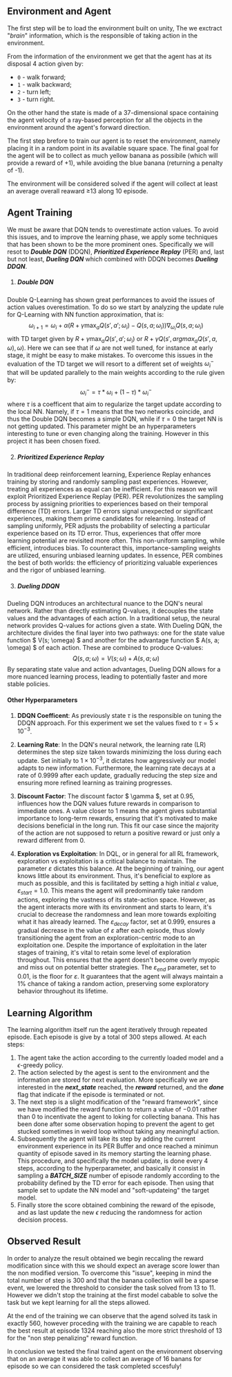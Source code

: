 ## Environment and Agent

The first step will be to load the environment built on unity, The we exctract "_brain_" information, which is the responsible of taking action in the environment.

From the information of the environment we get that the agent has at its disposal 4 action given by:

- `0` - walk forward;
- `1` - walk backward;
- `2` - turn left;
- `3` - turn right.

On the other hand the state is made of a 37-dimensional space containing the agent velocity of a ray-based perception for all the objects in the environment around the agent's forward direction.

The first step brefore to train our agent is to reset the environment, namely placing it in a random point in its available square space. The final goal for the agent will be to collect as much yellow banana as possibile (which will provide a reward of +1), while avoiding the blue banana (returning a penalty of -1).

The environment will be considered solved if the agent will collect at least an average overall reaward &ge;13 along 10 episode.


## Agent Training

We must be aware that DQN tends to overestimate action values. To avoid this issues, and to improve the learning phase, we apply some techniques that has been shown to be the more prominent ones.
Specifically we will resot to **_Double DQN_** (DDQN), **_Prioritized Experience Replay_** (PER) and, last but not least, **_Dueling DQN_** which combined with DDQN becomes **_Dueling DDQN_**.

1. ##### Double DQN
Double Q-Learning has shown great performances to avoid the issues of action values overestimation. To do so we start by analyzing the update rule for Q-Learning with NN function approximation, that is:
$$\omega_{i+1} = \omega_i + \alpha \left( R + \gamma \max_a Q(s', a'; \omega_i) - Q(s, a; \omega_i) \right) \nabla_{\omega_i} Q(s, a; \omega_i)$$
with TD target given by $R + \gamma \max_a Q(s', a'; \omega_i)$ or $R + \gamma Q(s', argmax_aQ(s', a, \omega), \omega)$. Here we can see that if $\omega$ are not well tuned, for instance at early stage, it might be easy to make mistakes.
To overcome this issues in the evaluation of the TD target we will resort to a different set of weights $\omega^-_i$ that will be updated parallely to the main weights according to the rule given by:
$$\omega^-_i = \tau * \omega_i + (1 - \tau) * \omega^-_i$$
where $\tau$ is a coefficent that aim to regularize the target update according to the local NN. Namely, if $\tau = 1$ means that the two networks coincide, and thus the Double DQN becomes a simple DQN, while if $\tau = 0$ the target NN is not getting updated. This parameter might be an hyperparameters interesting to tune or even changing along the training. However in this project it has been chosen fixed.

2. ##### Prioritized Experience Replay
In traditional deep reinforcement learning, Experience Replay enhances training by storing and randomly sampling past experiences. However, treating all experiences as equal can be inefficient. For this reason we will exploit Prioritized Experience Replay (PER).
PER revolutionizes the sampling process by assigning priorities to experiences based on their temporal difference (TD) errors. Larger TD errors signal unexpected or significant experiences, making them prime candidates for relearning. Instead of sampling uniformly, PER adjusts the probability of selecting a particular experience based on its TD error. Thus, experiences that offer more learning potential are revisited more often.
This non-uniform sampling, while efficient, introduces bias. To counteract this, importance-sampling weights are utilized, ensuring unbiased learning updates. In essence, PER combines the best of both worlds: the efficiency of prioritizing valuable experiences and the rigor of unbiased learning.

3. ##### Dueling DDQN
Dueling DQN introduces an architectural nuance to the DQN's neural network. Rather than directly estimating Q-values, it decouples the state values and the advantages of each action.
In a traditional setup, the neural network provides Q-values for actions given a state. With Dueling DQN, the architecture divides the final layer into two pathways: one for the state value function $ V(s; \omega) $ and another for the advantage function $ A(s, a; \omega) $ of each action. These are combined to produce Q-values:
$$Q(s, a; \omega) = V(s; \omega) + A(s, a; \omega)$$
By separating state value and action advantages, Dueling DQN allows for a more nuanced learning process, leading to potentially faster and more stable policies.

#### Other Hyperparameters

1. **DDQN Coefficent**: As previously state $\tau$ is the responsible on tuning the DDQN approach. For this experiment we set the values fixed to $\tau=5 \times 10^{-3}$.
2. **Learning Rate**: In the DQN's neural network, the learning rate (LR) determines the step size taken towards minimizing the loss during each update. Set initially to $1 \times 10^{-3}$, it dictates how aggressively our model adapts to new information. Furthermore, the learning rate decays at a rate of 0.9999 after each update, gradually reducing the step size and ensuring more refined learning as training progresses.
3. **Discount Factor**: The discount factor $ \gamma $, set at 0.95, influences how the DQN values future rewards in comparison to immediate ones. A value closer to 1 means the agent gives substantial importance to long-term rewards, ensuring that it's motivated to make decisions beneficial in the long run. This fit our case since the majority of the action are not supposed to return a positive reward or just only a reward different from 0.

4. **Exploration vs Exploitation**: In DQL, or in general for all RL framework, exploration vs exploitation is a critical balance to maintain. The parameter $\varepsilon$ dictates this balance. At the beginning of training, our agent knows little about its environment. Thus, it's beneficial to explore as much as possible, and this is facilitated by setting a high initial $\varepsilon$ value, $\varepsilon_{start} = 1.0$. This means the agent will predominantly take random actions, exploring the vastness of its state-action space.
However, as the agent interacts more with its environment and starts to learn, it's crucial to decrease the randomness and lean more towards exploiting what it has already learned. The $\varepsilon_{decay}$ factor, set at $0.999$, ensures a gradual decrease in the value of $\varepsilon$ after each episode, thus slowly transitioning the agent from an exploration-centric mode to an exploitation one.
Despite the importance of exploitation in the later stages of training, it's vital to retain some level of exploration throughout. This ensures that the agent doesn't become overly myopic and miss out on potential better strategies. The $\varepsilon_{end}$ parameter, set to $0.01$, is the floor for $\varepsilon$. It guarantees that the agent will always maintain a $1\%$ chance of taking a random action, preserving some exploratory behavior throughout its lifetime.

## Learning Algorithm

The learning algorithm itself run the agent iteratively through repeated episode. Each episode is give by a total of 300 steps allowed. At each steps:

1. The agent take the action according to the currently loaded model and a $\epsilon$-greedy policy. 
2. The action selected by the agest is sent to the environment and the information are stored for next evaluation. More specifically we are interested in the **_next_state_** reached, the **_reward_** returned, and the **_done_** flag that indicate if the episode is terminated or not.
3. The next step is a slight modification of the "reward framework", since we have modified the reward function to return a value of $-0.01$ rather than $0$ to incentivate the agent to loking for collecting banana. This has been done after some observation hoping to prevent the agent to get stucked sometimes in weird loop without taking any meaningful action.
4. Subsequently the agent will take its step by adding the current environment experience in its PER Buffer and once reached a minimun quantity of episode saved in its memory starting the learning phase. This procedure, and specifically the model update, is done every $4$ steps, according to the hyperparameter, and basically it consist in sampling a **_BATCH_SIZE_** number of episode randomly according to the probability defined by the TD error for each episode. Then using that sample set to update the NN model and "soft-updateing" the target model.
5. Finally store the score obtained combining the reward of the episode, and as last update the new $\epsilon$ reducing the randomness for action decision process.

## Observed Result

In order to analyze the result obtained we begin reccaling the reward modification since with this we should expect an average score lower than the non modified version. To overcome this "issue", keeping in mind the total number of step is 300 and that the banana collection will be a sparse event, we lowered the threshold to consider the task solved from $13$ to $11$. However we didn't stop the training at the first model cabable to solve the task but we kept learning for all the steps allowed.

At the end of the training we can observe that the agend solved its task in exactly 560, however proceding with the training we are capable to reach the best result at episode 1324 reaching also the more strict threshold of 13 for the "non step penalizing" reward function.

In conclusion we tested the final traind agent on the environment observing that on an average it was able to collect an average of 16 banans for episode so we can considered the task completed sccesfuly!